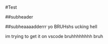 #Test

##subheader

##subheaaaadderrr yo BRUHshs ucking hell

im trying to get it on vscode bruhhhhhhhh bruh